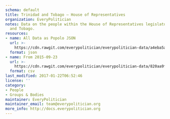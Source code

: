 ```yaml
---
schema: default
title: Trinidad and Tobago — House of Representatives
organization: EveryPolitician
notes: Data on the people within the House of Representatives legislature of Trinidad
  and Tobago.
resources:
- name: All Data as Popolo JSON
  url: >-
    https://cdn.rawgit.com/everypolitician/everypolitician-data/a4eba5a97b90687b75685b8289dd1dd58a71f98e/data/Trinidad_and_Tobago/Representatives/ep-popolo-v1.0.json
  format: json
- name: From 2015-09-23
  url: >-
    https://cdn.rawgit.com/everypolitician/everypolitician-data/820aa9fe5cbbe33103d15f2de1d4075243245252/data/Trinidad_and_Tobago/Representatives/term-11.csv
  format: csv
last_modified: 2017-01-22T06:52:46
license: ''
category:
- People
- Groups & Bodies
maintainer: EveryPolitician
maintainer_email: team@everypolitician.org
more_info: http://docs.everypolitician.org
---
```

